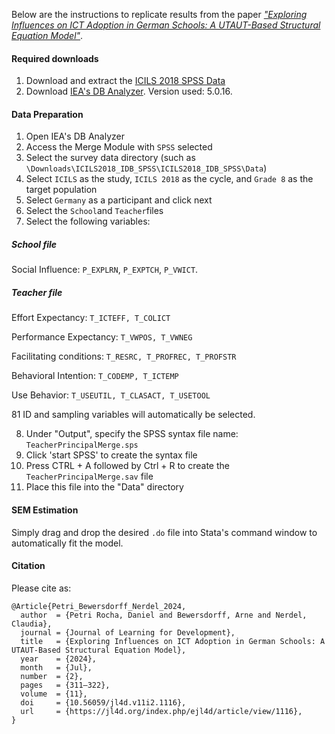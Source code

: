 Below are the instructions to replicate results from the paper *["Exploring Influences on ICT Adoption in German Schools: A UTAUT-Based Structural Equation Model"](https://jl4d.org/index.php/ejl4d/article/view/1116)*.

#### Required downloads
1. Download and extract the [ICILS 2018 SPSS Data](https://doi.org/10.58150/ICILS_2018_data)
2. Download [IEA's DB Analyzer](https://www.iea.nl/data-tools/tools). Version used: 5.0.16.

#### Data Preparation
1. Open IEA's DB Analyzer
2. Access the Merge Module with `SPSS` selected
3. Select the survey data directory (such as `\Downloads\ICILS2018_IDB_SPSS\ICILS2018_IDB_SPSS\Data`)
4. Select `ICILS` as the study, `ICILS 2018` as the cycle, and `Grade 8` as the target population
5. Select `Germany` as a participant and click next
6. Select the `School`and `Teacher`files
7. Select the following variables: 
   
##### School file
Social Influence: `P_EXPLRN`, `P_EXPTCH`, `P_VWICT`.

##### Teacher file
Effort Expectancy: `T_ICTEFF, T_COLICT`

Performance Expectancy: `T_VWPOS, T_VWNEG`
   
Facilitating conditions: `T_RESRC, T_PROFREC, T_PROFSTR`
   
Behavioral Intention: `T_CODEMP, T_ICTEMP`
   
Use Behavior: `T_USEUTIL, T_CLASACT, T_USETOOL`

81 ID and sampling variables will automatically be selected.

8. Under "Output", specify the SPSS syntax file name: `TeacherPrincipalMerge.sps`
9. Click 'start SPSS' to create the syntax file
10. Press CTRL + A followed by Ctrl + R to create the `TeacherPrincipalMerge.sav` file
11. Place this file into the "Data" directory

#### SEM Estimation
Simply drag and drop the desired `.do` file into Stata's command window to automatically fit the model.

#### Citation

Please cite as:

```
@Article{Petri_Bewersdorff_Nerdel_2024,
  author  = {Petri Rocha, Daniel and Bewersdorff, Arne and Nerdel, Claudia},
  journal = {Journal of Learning for Development},
  title   = {Exploring Influences on ICT Adoption in German Schools: A UTAUT-Based Structural Equation Model},
  year    = {2024},
  month   = {Jul},
  number  = {2},
  pages   = {311–322},
  volume  = {11},
  doi     = {10.56059/jl4d.v11i2.1116},
  url     = {https://jl4d.org/index.php/ejl4d/article/view/1116},
}
```
